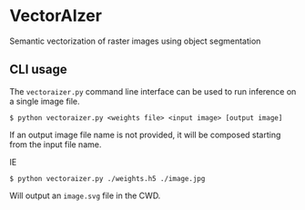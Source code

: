 # VectorAIzer

Semantic vectorization of raster images using object segmentation

## CLI usage

The `vectoraizer.py` command line interface can be used to run inference on a single image file.

```shell
$ python vectoraizer.py <weights file> <input image> [output image] 
```

If an output image file name is not provided, it will be composed starting from the input file name.

IE

```shell
$ python vectoraizer.py ./weights.h5 ./image.jpg
```

Will output an `image.svg` file in the CWD.
